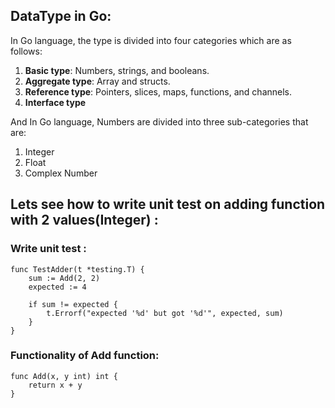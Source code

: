 ## DataType in Go:

In Go language, the type is divided into four categories which are as follows:
1. **Basic type**: Numbers, strings, and booleans.
1. **Aggregate type**: Array and structs.
1. **Reference type**: Pointers, slices, maps, functions, and channels.
1. **Interface type**

And In Go language, Numbers are divided into three sub-categories that are:
1. Integer
1. Float
1. Complex Number

## Lets see how to write unit test on adding function with 2 values(Integer) :

### Write unit test :
```
func TestAdder(t *testing.T) {
    sum := Add(2, 2)
    expected := 4

    if sum != expected {
        t.Errorf("expected '%d' but got '%d'", expected, sum)
    }
}
```

### Functionality of Add function:
```
func Add(x, y int) int {
    return x + y
}
```
